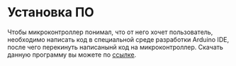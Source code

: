 # Установка ПО
Чтобы микроконтроллер понимал, что от него хочет пользователь, необходимо написать код в специальной среде разработки Arduino IDE, после чего перекинуть написанынй код на микроконтроллер. Скачать данную программу вы можете по [ссылке](https://www.arduino.cc/en/software). 
